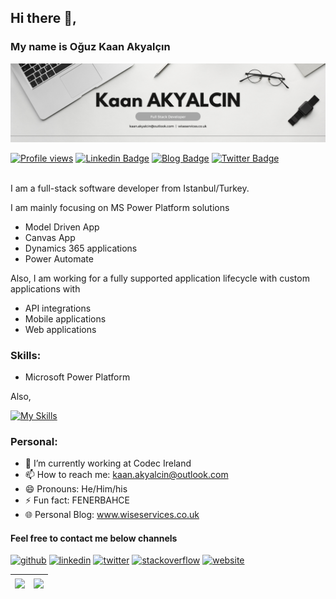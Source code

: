 ## Hi there 👋, 

### My name is Oğuz Kaan Akyalçın

![](https://github.com/kaanakyalcin/kaanakyalcin/blob/main/developer_banner.png)

[![Profile views](https://komarev.com/ghpvc/?username=kaanakyalcin&style=flat-square)](https://github.com/kaanakyalcin)
[![Linkedin Badge](https://img.shields.io/badge/-LinkedIn-0e76a8?style=flat-square&logo=Linkedin&logoColor=white)](https://linkedin.com/in/akyalcin)
[![Blog Badge](https://img.shields.io/badge/Website-3b5998?style=flat-square&logo=google-chrome&logoColor=white)](https://wiseservices.co.uk/)
[![Twitter Badge](https://img.shields.io/badge/-Twitter-00acee?style=flat-square&logo=Twitter&logoColor=white)](https://twitter.com/ouz_kaan)

<br/>
I am a full-stack software developer from Istanbul/Turkey.

I am mainly focusing on MS Power Platform solutions 
  - Model Driven App 
  - Canvas App 
  - Dynamics 365 applications
  - Power Automate
 
Also, I am working for a fully supported application lifecycle with custom applications with 
  - API integrations 
  - Mobile applications
  - Web applications

### Skills: 

- Microsoft Power Platform

Also,

[![My Skills](https://skillicons.dev/icons?i=azure,dotnet,flutter,angular,solidity&perline=5)](https://github.com/kaanakyalcin)

### Personal:

- 🔭 I’m currently working at Codec Ireland 
- 📫 How to reach me: kaan.akyalcin@outlook.com 
- 😄 Pronouns: He/Him/his 
- ⚡ Fun fact: FENERBAHCE
- 🌐 Personal Blog: www.wiseservices.co.uk


#### Feel free to contact me below channels

[<img src='https://cdn.jsdelivr.net/npm/simple-icons@3.0.1/icons/github.svg' alt='github' height='40'>](https://github.com/kaanakyalcin)  [<img src='https://cdn.jsdelivr.net/npm/simple-icons@3.0.1/icons/linkedin.svg' alt='linkedin' height='40'>](https://www.linkedin.com/in/akyalcin)  [<img src='https://cdn.jsdelivr.net/npm/simple-icons@3.0.1/icons/twitter.svg' alt='twitter' height='40'>](https://twitter.com/ouz_kaan)  [<img src='https://cdn.jsdelivr.net/npm/simple-icons@3.0.1/icons/stackoverflow.svg' alt='stackoverflow' height='40'>](https://stackoverflow.com/users/13064668/oguzkaanakyalcin)  [<img src='https://cdn.jsdelivr.net/npm/simple-icons@3.0.1/icons/icloud.svg' alt='website' height='40'>](http://wiseservices.co.uk/)  





| <a href="https://github.com/kaanakyalcin"><img align="center" src="https://github-readme-stats.vercel.app/api?username=kaanakyalcin&show_icons=true&include_all_commits=true&theme=cobalt2&hide_border=true" /></a> | <a href="https://github.com/kaanakyalcin"><img align="center" src="https://github-readme-stats.vercel.app/api/top-langs/?username=kaanakyalcin&layout=compact&theme=cobalt2&hide_border=true" /></a> |
| ------------- | ------------- |


<!--
**kaanakyalcin/kaanakyalcin** is a ✨ _special_ ✨ repository because its `README.md` (this file) appears on your GitHub profile.

Here are some ideas to get you started:

- 🔭 I’m currently working on ...
- 🌱 I’m currently learning ...
- 👯 I’m looking to collaborate on ...
- 🤔 I’m looking for help with ...
- 💬 Ask me about ...
- 📫 How to reach me: ...
- 😄 Pronouns: ...
- ⚡ Fun fact: ...
-->
